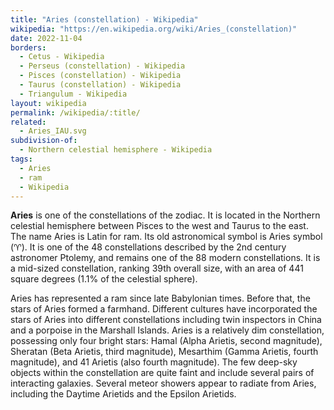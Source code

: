 ```yaml
---
title: "Aries (constellation) - Wikipedia"
wikipedia: "https://en.wikipedia.org/wiki/Aries_(constellation)"
date: 2022-11-04
borders:
  - Cetus - Wikipedia
  - Perseus (constellation) - Wikipedia
  - Pisces (constellation) - Wikipedia
  - Taurus (constellation) - Wikipedia
  - Triangulum - Wikipedia
layout: wikipedia
permalink: /wikipedia/:title/
related:
  - Aries_IAU.svg
subdivision-of:
  - Northern celestial hemisphere - Wikipedia
tags:
  - Aries
  - ram
  - Wikipedia
---
```

**Aries** is one of the constellations of the zodiac. It is located in the Northern celestial hemisphere between Pisces to the west and Taurus to the east. The name Aries is Latin for ram. Its old astronomical symbol is Aries symbol (♈︎). It is one of the 48 constellations described by the 2nd century astronomer Ptolemy, and remains one of the 88 modern constellations. It is a mid-sized constellation, ranking 39th overall size, with an area of 441 square degrees (1.1% of the celestial sphere).

Aries has represented a ram since late Babylonian times. Before that, the stars of Aries formed a farmhand. Different cultures have incorporated the stars of Aries into different constellations including twin inspectors in China and a porpoise in the Marshall Islands. Aries is a relatively dim constellation, possessing only four bright stars: Hamal (Alpha Arietis, second magnitude), Sheratan (Beta Arietis, third magnitude), Mesarthim (Gamma Arietis, fourth magnitude), and 41 Arietis (also fourth magnitude). The few deep-sky objects within the constellation are quite faint and include several pairs of interacting galaxies. Several meteor showers appear to radiate from Aries, including the Daytime Arietids and the Epsilon Arietids.